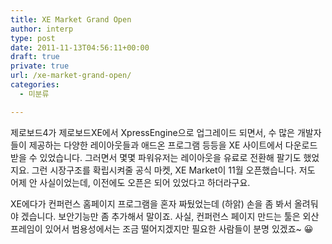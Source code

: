 ```yaml
---
title: XE Market Grand Open
author: interp
type: post
date: 2011-11-13T04:56:11+00:00
draft: true
private: true
url: /xe-market-grand-open/
categories:
  - 미분류

---
```


  제로보드4가 제로보드XE에서 XpressEngine으로 업그레이드 되면서, 수 많은 개발자들이 제공하는 다양한 레이아웃들과 애드온 프로그램 등등을&nbsp;XE 사이트에서&nbsp;다운로드 받을 수 있었습니다. 그러면서 몇몇 파워유저는 레이아웃을 유료로 전환해 팔기도 했었지요. 그런 시장구조를 확립시켜줄 공식 마켓, XE Market이 11월 오픈했습니다. 저도 어제 안 사실이었는데, 이전에도 오픈은 되어 있었다고 하더라구요.&nbsp;</p> 
  
  <p>
    XE에다가 컨퍼런스 홈페이지 프로그램을 혼자 짜뒀었는데 (하앍) 손을 좀 봐서 올려둬야 겠습니다. 보안기능만 좀 추가해서 말이죠. 사실, 컨퍼런스 페이지 만드는 툴은 외산 프레임이 있어서 범용성에서는 조금 떨어지겠지만 필요한 사람들이 분명 있겠죠~ 😀
  </p>


<div>
